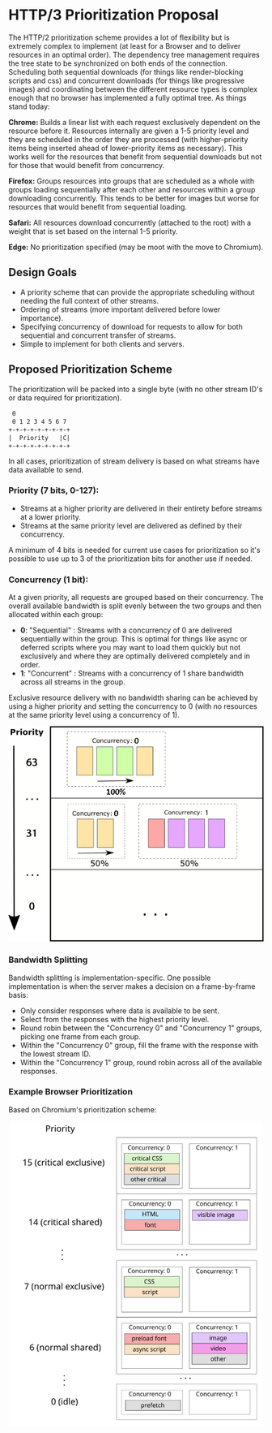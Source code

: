 # HTTP/3 Prioritization Proposal

The HTTP/2 prioritization scheme provides a lot of flexibility but is extremely complex to implement (at least for a Browser and to deliver resources in an optimal order). The dependency tree management requires the tree state to be synchronized on both ends of the connection. Scheduling both sequential downloads (for things like render-blocking scripts and css) and concurrent downloads (for things like progressive images) and coordinating between the different resource types is complex enough that no browser has implemented a fully optimal tree. As things stand today:

**Chrome:** Builds a linear list with each request exclusively dependent on the resource before it. Resources internally are given a 1-5 priority level and they are scheduled in the order they are processed (with higher-priority items being inserted ahead of lower-priority items as necessary). This works well for the resources that benefit from sequential downloads but not for those that would benefit from concurrency.

**Firefox:** Groups resources into groups that are scheduled as a whole with groups loading sequentially after each other and resources within a group downloading concurrently. This tends to be better for images but worse for resources that would benefit from sequential loading.

**Safari:** All resources download concurrently (attached to the root) with a weight that is set based on the internal 1-5 priority.

**Edge:** No prioritization specified (may be moot with the move to Chromium).

## Design Goals
* A priority scheme that can provide the appropriate scheduling without needing the full context of other streams.
* Ordering of streams (more important delivered before lower importance).
* Specifying concurrency of download for requests to allow for both sequential and concurrent transfer of streams.
* Simple to implement for both clients and servers.

## Proposed Prioritization Scheme

The prioritization will be packed into a single byte (with no other stream ID's or data required for prioritization).

```
 0               
 0 1 2 3 4 5 6 7 
+-+-+-+-+-+-+-+-+
|  Priority   |C|
+-+-+-+-+-+-+-+-+
```

In all cases, prioritization of stream delivery is based on what streams have data available to send.

### Priority (7 bits, 0-127): 

* Streams at a higher priority are delivered in their entirety before streams at a lower priority.
* Streams at the same priority level are delivered as defined by their concurrency.

A minimum of 4 bits is needed for current use cases for prioritization so it's possible to use up to 3 of the prioritization bits for another use if needed.

### Concurrency (1 bit):

At a given priority, all requests are grouped based on their concurrency. The overall available bandwidth is split evenly between the two groups and then allocated within each group:

* **0**: "Sequential" : Streams with a concurrency of 0 are delivered sequentially within the group. This is optimal for things like async or deferred scripts where you may want to load them quickly but not exclusively and where they are optimally delivered completely and in order.
* **1**: "Concurrent" : Streams with a concurrency of 1 share bandwidth across all streams in the group.

Exclusive resource delivery with no bandwidth sharing can be achieved by using a higher priority and setting the concurrency to 0 (with no resources at the same priority level using a concurrency of 1).

![Priority Levels and Concurrency](images/priorities.png)

### Bandwidth Splitting
Bandwidth splitting is implementation-specific. One possible implementation is when the server makes a decision on a frame-by-frame basis:

* Only consider responses where data is available to be sent.
* Select from the responses with the highest priority level.
* Round robin between the "Concurrency 0" and "Concurrency 1" groups, picking one frame from each group.
* Within the "Concurrency 0" group, fill the frame with the response with the lowest stream ID.
* Within the "Concurrency 1" group, round robin across all of the available responses.

### Example Browser Prioritization

Based on Chromium's prioritization scheme:

![Sample Prioritization](images/sample.svg)
